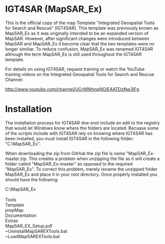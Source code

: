 IGT4SAR (MapSAR_Ex)
=========
This is the official copy of the map Template "Integrated Geospatial Tools for Search and Rescue" (IGT4SAR).  This template was previously known as MapSAR_Ex as it was originally intended to be an expanded version of MapSAR.  However, after significant changes were introduced between MapSAR and MapSAR_Ex it become clear that the two templates were no longer similiar.  To reduce confusion, MapSAR_Ex was renamed IGT4SAR although the term MapSAR_Ex is still used throughout the IGT4SAR template.


For details on using IGT4SAR, request training or watch the YouTube training videos on the Integrated Geospatial 
Tools for Search and Rescue Channel:

http://www.youtube.com/channel/UCrWNjhnpNOiEAATDzNw3lFg


Installation
============
The installation process for IGT4SAR doe snot include an edit to the registry that would let Windows know where the folders are located.  Becuase some of the scripts include with IGT4SAR rely on knowing where IGT4SAR has been installed, you must install IGT4SAR in the following folder: "C:\MapSAR_Ex".

When downloading the zip from GitHub the zip file is name "MapSAR_Ex-master.zip.  This creates a problem when unzipping the file as it will create a folder called "MapSAR_Ex-master" as opposed to the required "MapSAR_Ex".  To correct this problem, merely rename the unzipped folder MapSAR_Ex and place it in your root directory.  Once properly installed you should have the following:

C:\MapSAR_Ex\
<br>Tools
<br>Template
<br>prepMap
<br>Documentation
<br>Extras
<br>MapSAR_EX_Setup.pdf
<br>~UninstallMapSAREXTools.bat
<br>~LoadMapSAREXTools.bat
